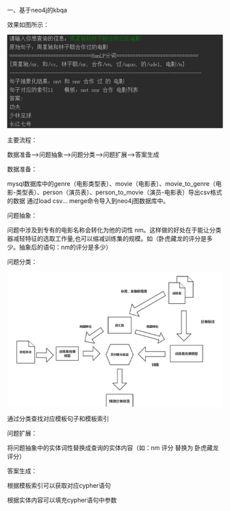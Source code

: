 一、基于neo4j的kbqa

效果如图所示：

  ![avatar](/KBQA/movie/example.png)


主要流程：

数据准备-->问题抽象-->问题分类-->问题扩展-->答案生成

数据准备：
  
  mysql数据库中的genre（电影类型表）、movie（电影表）、movie_to_genre（电影-类型表）、person（演员表）、person_to_movie（演员-电影表）导出csv格式的数据
  通过load csv...  merge命令导入到neo4j图数据库中。
  
问题抽象：

  问题中涉及到专有的电影名称会转化为他的词性 nm。这样做的好处在于能让分类器减轻特征的选取工作量,也可以缩减训练集的规模。如（卧虎藏龙的评分是多少。抽象后的语句：nm的评分是多少）
  
问题分类：
  
  ![avatar](/KBQA/movie/classifier.png)
  
  通过分类查找对应模板句子和模板索引
  
问题扩展：

  将问题抽象中的实体词性替换成查询的实体内容（如：nm 评分  替换为 卧虎藏龙 评分）
  
答案生成：

  根据模板索引可以获取对应cypher语句
  
  根据实体内容可以填充cypher语句中参数


  
  
  
  
  
